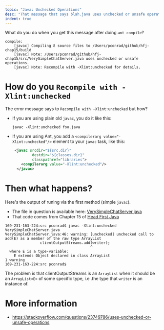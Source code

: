 ```yaml
---
topic: "Java: Unchecked Operations"
desc: "That message that says blah.java uses unchecked or unsafe operations. Recompile with -Xlint:unchecked for details."
indent: true
---
```


What do you do when you get this message after doing `ant compile`?

```
compile:
    [javac] Compiling 8 source files to /Users/pconrad/github/hfj-chap15/build
    [javac] Note: /Users/pconrad/github/hfj-chap15/src/VerySimpleChatServer.java uses unchecked or unsafe operations.
    [javac] Note: Recompile with -Xlint:unchecked for details.
```

# How do you `Recompile with -Xlint:unchecked` 

The error message says to `Recompile with -Xlint:unchecked` but how?

* If you are using plain old `javac`, you do it like this:
   ```
   javac -Xlint:unchecked foo.java
   ```
* If you are using Ant, you add a `<compilerarg value="-Xlint:unchecked"/>` element to your `javac` task, like this:

   ```xml
    <javac srcdir="${src.dir}"
            destdir="${classes.dir}"
            classpathref="libraries">
       <compilerarg value="-Xlint:unchecked"/>
     </javac> 
   ```

# Then what happens?

Here's the output of runing via the first method (simple `javac`).   
   * The file in question is available here: [VerySimpleChatServer.java](VerySimpleChatServer.java.md)
   * That code comes from Chapter 15 of [Head First Java](/textbooks/HFJ/)

```
169-231-163-224:src pconrad$ javac -Xlint:unchecked VerySimpleChatServer.java 
VerySimpleChatServer.java:46: warning: [unchecked] unchecked call to add(E) as a member of the raw type ArrayList
                clientOutputStreams.add(writer);
                                       ^
  where E is a type-variable:
    E extends Object declared in class ArrayList
1 warning
169-231-163-224:src pconrad$ 
```

The problem is that clientOutputStreams is an `ArrayList` when it should be an `ArrayList<E>` of some specific type, i.e .the type that `writer` is an instance of.



# More information

* <https://stackoverflow.com/questions/23749786/uses-unchecked-or-unsafe-operations>
